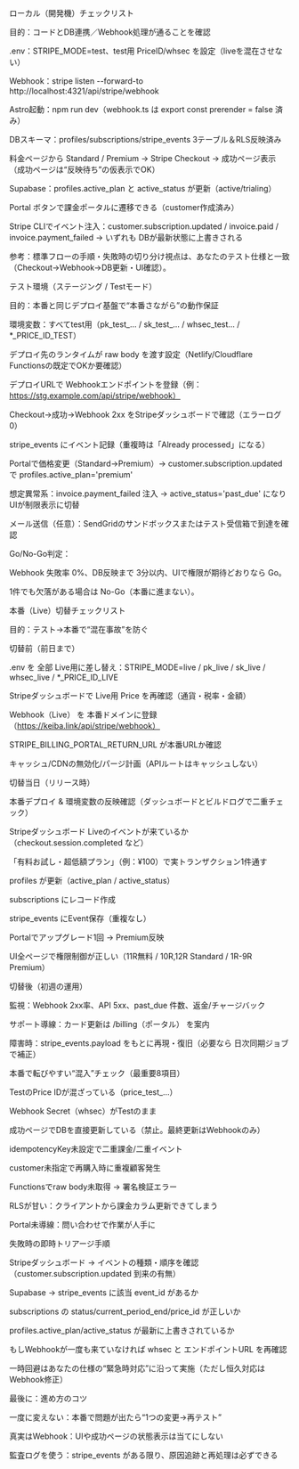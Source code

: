 ローカル（開発機）チェックリスト

目的：コードとDB連携／Webhook処理が通ることを確認

 .env：STRIPE_MODE=test、test用 PriceID/whsec を設定（liveを混在させない）

 Webhook：stripe listen --forward-to http://localhost:4321/api/stripe/webhook

 Astro起動：npm run dev（webhook.ts は export const prerender = false 済み）

 DBスキーマ：profiles/subscriptions/stripe_events 3テーブル＆RLS反映済み

 料金ページから Standard / Premium → Stripe Checkout → 成功ページ表示（成功ページは“反映待ち”の仮表示でOK）

 Supabase：profiles.active_plan と active_status が更新（active/trialing）

 Portal ボタンで課金ポータルに遷移できる（customer作成済み）

 Stripe CLIでイベント注入：customer.subscription.updated / invoice.paid / invoice.payment_failed → いずれも DBが最新状態に上書きされる

参考：標準フローの手順・失敗時の切り分け視点は、あなたのテスト仕様と一致（Checkout→Webhook→DB更新・UI確認）。

テスト環境（ステージング / Testモード）

目的：本番と同じデプロイ基盤で“本番さながら”の動作保証

 環境変数：すべてtest用（pk_test_… / sk_test_… / whsec_test… / *_PRICE_ID_TEST）

 デプロイ先のランタイムが raw body を渡す設定（Netlify/Cloudflare Functionsの既定でOKか要確認）

 デプロイURLで Webhookエンドポイントを登録（例：https://stg.example.com/api/stripe/webhook）

 Checkout→成功→Webhook 2xx をStripeダッシュボードで確認（エラーログ0）

 stripe_events にイベント記録（重複時は「Already processed」になる）

 Portalで価格変更（Standard→Premium）→ customer.subscription.updated で profiles.active_plan='premium'

 想定異常系：invoice.payment_failed 注入 → active_status='past_due' になりUIが制限表示に切替

 メール送信（任意）：SendGridのサンドボックスまたはテスト受信箱で到達を確認

Go/No-Go判定：

Webhook 失敗率 0%、DB反映まで 3分以内、UIで権限が期待どおりなら Go。

1件でも欠落がある場合は No-Go（本番に進まない）。

本番（Live）切替チェックリスト

目的：テスト→本番で“混在事故”を防ぐ

切替前（前日まで）

 .env を 全部 Live用に差し替え：STRIPE_MODE=live / pk_live / sk_live / whsec_live / *_PRICE_ID_LIVE

 Stripeダッシュボードで Live用 Price を再確認（通貨・税率・金額）

 Webhook（Live） を 本番ドメインに登録（https://keiba.link/api/stripe/webhook）

 STRIPE_BILLING_PORTAL_RETURN_URL が本番URLか確認

 キャッシュ/CDNの無効化/パージ計画（APIルートはキャッシュしない）

切替当日（リリース時）

 本番デプロイ & 環境変数の反映確認（ダッシュボードとビルドログで二重チェック）

 Stripeダッシュボード Liveのイベントが来ているか（checkout.session.completed など）

 「有料お試し・超低額プラン」（例：¥100）で実トランザクション1件通す

 profiles が更新（active_plan / active_status）

 subscriptions にレコード作成

 stripe_events にEvent保存（重複なし）

 Portalでアップグレード1回 → Premium反映

 UI全ページで権限制御が正しい（11R無料 / 10R,12R Standard / 1R-9R Premium）

切替後（初週の運用）

 監視：Webhook 2xx率、API 5xx、past_due 件数、返金/チャージバック

 サポート導線：カード更新は /billing（ポータル） を案内

 障害時：stripe_events.payload をもとに再現・復旧（必要なら 日次同期ジョブで補正）

本番で転びやすい“混入”チェック（最重要8項目）

TestのPrice IDが混ざっている（price_test_…）

Webhook Secret（whsec）がTestのまま

成功ページでDBを直接更新している（禁止。最終更新はWebhookのみ）

idempotencyKey未設定で二重課金/二重イベント

customer未指定で再購入時に重複顧客発生

Functionsでraw body未取得 → 署名検証エラー

RLSが甘い：クライアントから課金カラム更新できてしまう

Portal未導線：問い合わせで作業が人手に

失敗時の即時トリアージ手順

 Stripeダッシュボード → イベントの種類・順序を確認（customer.subscription.updated 到来の有無）

 Supabase → stripe_events に該当 event_id があるか

 subscriptions の status/current_period_end/price_id が正しいか

 profiles.active_plan/active_status が最新に上書きされているか

 もしWebhookが一度も来ていなければ whsec と エンドポイントURL を再確認

 一時回避はあなたの仕様の“緊急時対応”に沿って実施（ただし恒久対応はWebhook修正）

最後に：進め方のコツ

一度に変えない：本番で問題が出たら“1つの変更→再テスト”

真実はWebhook：UIや成功ページの状態表示は当てにしない

監査ログを使う：stripe_events がある限り、原因追跡と再処理は必ずできる
